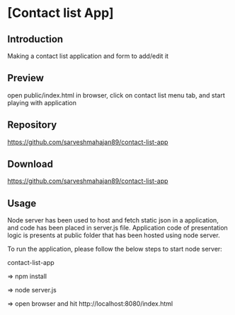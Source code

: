 # [Contact list App]

## Introduction

Making a contact list application and form to add/edit it

## Preview

open public/index.html in browser, click on contact list menu tab, and start playing with application

## Repository

https://github.com/sarveshmahajan89/contact-list-app

## Download
https://github.com/sarveshmahajan89/contact-list-app

## Usage

Node server has been used to host and fetch static json in a application, and code has been placed in server.js file.
Application code of presentation logic is presents at public folder that has been hosted using node server.

To run the application, please follow the below steps to start node server:

contact-list-app

=> npm install

=> node server.js

=> open browser and hit http://localhost:8080/index.html